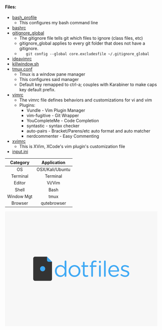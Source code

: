 #### Files:

* [bash_profile](./.bash_profile)
  * This configures my bash command line
* [bashrc](./.bashrc)
* [gitignore_global](./.gitignore_global)
  * The gitignore file tells git which files to ignore (class files, etc)
  * gitignore_global applies to every git folder that does not have a gitignore.
  * ````    git config --global core.excludesfile ~/.gitignore_global ````
* [ideavimrc](./.ideavimrc)
* [killwindow.sh](./.killwindow.sh)
* [tmux.conf](./.tmux.conf)
  * Tmux is a window pane manager
  * This configures said manager
  * Default key remapped to ctrl-a; couples with Karabiner to make caps key default prefix. 
* [vimrc](./.vimrc)
  * The vimrc file defines behaviors and customizations for vi and vim
  * Plugins:
    * Vundle - Vim Plugin Manager
    * vim-fugitive - Git Wrapper
    * YouCompleteMe - Code Completion
    * syntastic - syntax checker
    * auto-pairs - Bracket/Parens/etc auto format and auto matcher
    * nerdcommenter - Easy Commenting
* [xvimrc](./.xvimrc)
  * This is XVim, XCode's vim plugin's customization file
* [input.ini](./input.ini)

| Category      | Application     |
|:-------------:|:---------------:|
| OS            | OSX/Kali/Ubuntu |
| Terminal      | Terminal        |
| Editor        | Vi/Vim          |
| Shell         | Bash            |
| Window Mgt    | tmux            |
| Browser       | qutebrowser     |

![dotfiles logo][logo]

[logo]: https://github.com/YangVincent/dotfiles/blob/master/dotfiles-logo.png
